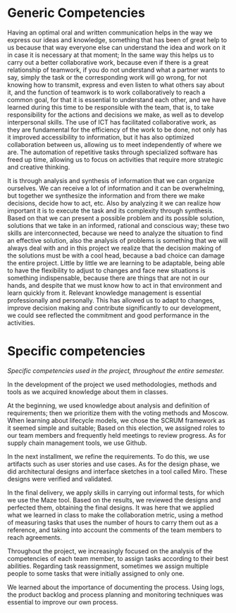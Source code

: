 # Generic Competencies

Having an optimal oral and written communication helps in the way we express our ideas and knowledge, something that has been of great help to us because that way everyone else can understand the idea and work on it in case it is necessary at that moment; In the same way this helps us to carry out a better collaborative work, because even if there is a great relationship of teamwork, if you do not understand what a partner wants to say, simply the task or the corresponding work will go wrong, for not knowing how to transmit, express and even listen to what others say about it, and the function of teamwork is to work collaboratively to reach a common goal, for that it is essential to understand each other, and we have learned during this time to be responsible with the team, that is, to take responsibility for the actions and decisions we make, as well as to develop interpersonal skills. The use of ICT has facilitated collaborative work, as they are fundamental for the efficiency of the work to be done, not only has it improved accessibility to information, but it has also optimized collaboration between us, allowing us to meet independently of where we are. The automation of repetitive tasks through specialized software has freed up time, allowing us to focus on activities that require more strategic and creative thinking.

It is through analysis and synthesis of information that we can organize ourselves. We can receive a lot of information and it can be overwhelming, but together we synthesize the information and from there we make decisions, decide how to act, etc. Also by analyzing it we can realize how important it is to execute the task and its complexity through synthesis. Based on that we can present a possible problem and its possible solution, solutions that we take in an informed, rational and conscious way; these two skills are interconnected, because we need to analyze the situation to find an effective solution, also the analysis of problems is something that we will always deal with and in this project we realize that the decision making of the solutions must be with a cool head, because a bad choice can damage the entire project. Little by little we are learning to be adaptable, being able to have the flexibility to adjust to changes and face new situations is something indispensable, because there are things that are not in our hands, and despite that we must know how to act in that environment and learn quickly from it. Relevant knowledge management is essential  professionally and personally. This has allowed us to adapt to changes, improve decision making and contribute significantly to our development, we could see reflected the commitment and good performance in the activities.


# Specific competencies

*Specific competencies used in the project, throughout the entire semester.*

In the development of the project we used methodologies, methods and tools as we acquired knowledge about them in classes.

At the beginning, we used knowledge about analysis and definition of requirements; then we prioritize them with the voting methods and Moscow. When learning about lifecycle models, we chose the SCRUM framework as it seemed simple and suitable; Based on this election, we assigned roles to our team members and frequently held meetings to review progress. As for supply chain management tools, we use Github.

In the next installment, we refine the requirements. To do this, we use artifacts such as user stories and use cases. As for the design phase, we did architectural designs and interface sketches in a tool called Miro. These designs were verified and validated.

In the final delivery, we apply skills in carrying out informal tests, for which we use the Maze tool. Based on the results, we reviewed the designs and perfected them, obtaining the final designs. It was here that we applied what we learned in class to make the collaboration metric, using a method of measuring tasks that uses the number of hours to carry them out as a reference, and taking into account the comments of the team members to reach agreements. 

Throughout the project, we increasingly focused on the analysis of the competencies of each team member, to assign tasks according to their best abilities. Regarding task reassignment, sometimes we assign multiple people to some tasks that were initially assigned to only one.

We learned about the importance of documenting the process. Using logs, the product backlog and process planning and monitoring techniques was essential to improve our own process.

